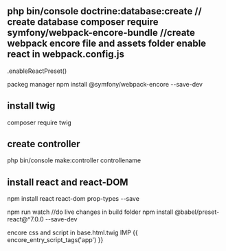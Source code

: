 php bin/console doctrine:database:create  // create database
composer require symfony/webpack-encore-bundle   //create webpack encore  file and assets folder
enable react in webpack.config.js 
------------------------------------
.enableReactPreset()

packeg manager 
npm install @symfony/webpack-encore --save-dev

install twig
------------
composer require twig

create controller
-------------------
php bin/console make:controller controllename

install react and react-DOM
---------------------------------
npm install react react-dom prop-types --save

npm run watch //do live changes in build folder 
npm install @babel/preset-react@^7.0.0 --save-dev 

encore css and script in base.html.twig   IMP
{{ encore_entry_script_tags('app') }}
